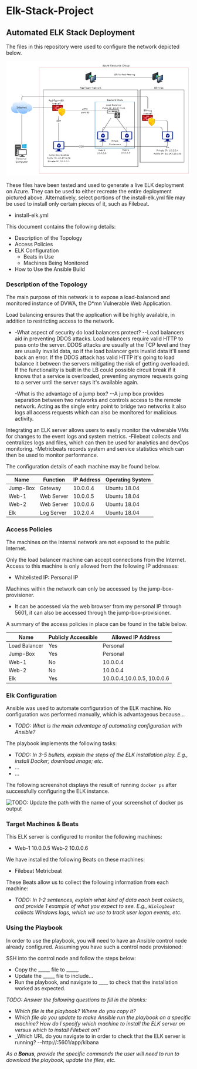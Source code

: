 # Elk-Stack-Project
## Automated ELK Stack Deployment

The files in this repository were used to configure the network depicted below.

![Red-Team Network Diagram](Images/Elkstack.png)



These files have been tested and used to generate a live ELK deployment on Azure. They can be used to either recreate the entire deployment pictured above. Alternatively, select portions of the install-elk.yml file may be used to install only certain pieces of it, such as Filebeat.

  - install-elk.yml

This document contains the following details:
- Description of the Topology
- Access Policies
- ELK Configuration
  - Beats in Use
  - Machines Being Monitored
- How to Use the Ansible Build


### Description of the Topology

The main purpose of this network is to expose a load-balanced and monitored instance of DVWA, the D*mn Vulnerable Web Application.

Load balancing ensures that the application will be highly available, in addition to restricting access to the network.
- -What aspect of security do load balancers protect?
     --Load balancers aid in preventing DDOS attacks.  Load balancers require valid HTTP to pass onto the server. DDOS attacks are usually at the TCP level and they are usually invalid data, so if the load balancer gets invalid data it'll send back an error.  If the DDOS attack has valid HTTP it's going to load balance it between the servers mitigating the risk of getting overloaded.  If the functionality is built in the LB could possible circuit break if it knows that a service is overloaded, preventing anymore requests going to a server until the server says it's available again. 

  -What is the advantage of a jump box?
     --A jump box provides separation between two networks and controls access to the remote network. Acting as the single entry point to bridge two networks it also logs all access requests which can also be monitored for malicious activity.
  

Integrating an ELK server allows users to easily monitor the vulnerable VMs for changes to the event logs and system metrics.
-Filebeat collects and centralizes logs and files, which can then be used for analytics and devOps monitoring.
-Metricbeats records system and service statistics which can then be used to monitor performance.

The configuration details of each machine may be found below.

| Name     | Function   | IP Address | Operating System |
|----------|------------|------------|------------------|
| Jump-Box | Gateway    | 10.0.0.4   | Ubuntu 18.04     |
| Web-1    | Web Server | 10.0.0.5   | Ubuntu 18.04     |
| Web-2    | Web Server | 10.0.0.6   | Ubuntu 18.04     |
| Elk      | Log Server | 10.2.0.4   | Ubuntu 18.04     |

### Access Policies

The machines on the internal network are not exposed to the public Internet. 

Only the load balancer machine can accept connections from the Internet. Access to this machine is only allowed from the following IP addresses: 
- Whitelisted IP: Personal IP

Machines within the network can only be accessed by the jump-box-provisioner.
- It can be accessed via the web browser from my personal IP through 5601, it can also be accessed through the jump-box-provisioner. 

A summary of the access policies in place can be found in the table below.

| Name          | Publicly Accessible | Allowed IP Address          |
|---------------|---------------------|-----------------------------|
| Load Balancer | Yes                 | Personal                    |
| Jump-Box      | Yes                 | Personal                    |
| Web-1         | No                  | 10.0.0.4                    |
| Web-2         | No                  | 10.0.0.4                    |
| Elk           | Yes                 | 10.0.0.4,10.0.0.5, 10.0.0.6 |

### Elk Configuration

Ansible was used to automate configuration of the ELK machine. No configuration was performed manually, which is advantageous because...
- _TODO: What is the main advantage of automating configuration with Ansible?_

The playbook implements the following tasks:
- _TODO: In 3-5 bullets, explain the steps of the ELK installation play. E.g., install Docker; download image; etc._
- ...
- ...

The following screenshot displays the result of running `docker ps` after successfully configuring the ELK instance.

![TODO: Update the path with the name of your screenshot of docker ps output](elk_docker.png)

### Target Machines & Beats
This ELK server is configured to monitor the following machines:
- Web-1 10.0.0.5
  Web-2 10.0.0.6

We have installed the following Beats on these machines:
- Filebeat
  Metricbeat

These Beats allow us to collect the following information from each machine:
- _TODO: In 1-2 sentences, explain what kind of data each beat collects, and provide 1 example of what you expect to see. E.g., `Winlogbeat` collects Windows logs, which we use to track user logon events, etc._

### Using the Playbook
In order to use the playbook, you will need to have an Ansible control node already configured. Assuming you have such a control node provisioned: 

SSH into the control node and follow the steps below:
- Copy the _____ file to _____.
- Update the _____ file to include...
- Run the playbook, and navigate to ____ to check that the installation worked as expected.

_TODO: Answer the following questions to fill in the blanks:_
- _Which file is the playbook? Where do you copy it?_
- _Which file do you update to make Ansible run the playbook on a specific machine? How do I specify which machine to install the ELK server on versus which to install Filebeat on?_
- _Which URL do you navigate to in order to check that the ELK server is running?
   --http://<elk-IP>:5601/app/kibana

_As a **Bonus**, provide the specific commands the user will need to run to download the playbook, update the files, etc._